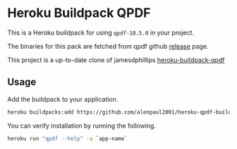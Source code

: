 # Heroku Buildpack QPDF

This is a Heroku buildpack for using `qpdf-10.5.0` in your project.

The binaries for this pack are fetched from qpdf github [release](https://github.com/qpdf/qpdf/releases) page.

This project is a up-to-date clone of jamesdphillips [heroku-buildpack-qpdf](https://github.com/jamesdphillips/heroku-buildpack-qpdf.git)

## Usage

Add the buildpack to your application.

```bash
heroku buildpacks:add https://github.com/alenpaul2001/heroku-qpdf-buildpack -a `app-name`
```

You can verify installation by running the following.

```bash
heroku run "qpdf --help" -a `app-name`
```
